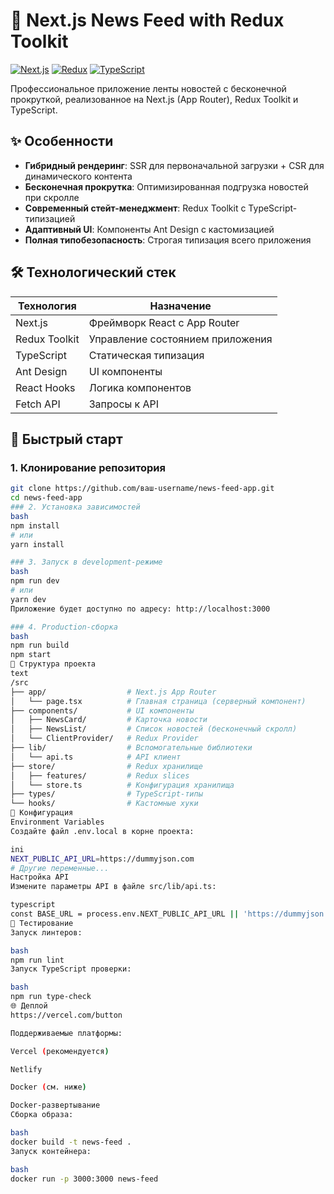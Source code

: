 # 📰 Next.js News Feed with Redux Toolkit

[![Next.js](https://img.shields.io/badge/Next.js-13.4+-000000.svg?logo=next.js)](https://nextjs.org)
[![Redux](https://img.shields.io/badge/Redux_Toolkit-1.9+-764ABC.svg?logo=redux)](https://redux-toolkit.js.org)
[![TypeScript](https://img.shields.io/badge/TypeScript-5+-3178C6.svg?logo=typescript)](https://www.typescriptlang.org)

Профессиональное приложение ленты новостей с бесконечной прокруткой, реализованное на Next.js (App Router), Redux Toolkit и TypeScript.

## ✨ Особенности

- **Гибридный рендеринг**: SSR для первоначальной загрузки + CSR для динамического контента
- **Бесконечная прокрутка**: Оптимизированная подгрузка новостей при скролле
- **Современный стейт-менеджмент**: Redux Toolkit с TypeScript-типизацией
- **Адаптивный UI**: Компоненты Ant Design с кастомизацией
- **Полная типобезопасность**: Строгая типизация всего приложения

## 🛠 Технологический стек

| Технология       | Назначение                          |
|------------------|-------------------------------------|
| Next.js          | Фреймворк React с App Router        |
| Redux Toolkit    | Управление состоянием приложения    |
| TypeScript       | Статическая типизация               |
| Ant Design       | UI компоненты                       |
| React Hooks      | Логика компонентов                  |
| Fetch API        | Запросы к API                       |

## 🚀 Быстрый старт

### 1. Клонирование репозитория
```bash
git clone https://github.com/ваш-username/news-feed-app.git
cd news-feed-app
### 2. Установка зависимостей
bash
npm install
# или
yarn install

### 3. Запуск в development-режиме
bash
npm run dev
# или
yarn dev
Приложение будет доступно по адресу: http://localhost:3000

### 4. Production-сборка
bash
npm run build
npm start
📂 Структура проекта
text
/src
├── app/                  # Next.js App Router
│   └── page.tsx          # Главная страница (серверный компонент)
├── components/           # UI компоненты
│   ├── NewsCard/         # Карточка новости
│   ├── NewsList/         # Список новостей (бесконечный скролл)
│   └── ClientProvider/   # Redux Provider
├── lib/                  # Вспомогательные библиотеки
│   └── api.ts            # API клиент
├── store/                # Redux хранилище
│   ├── features/         # Redux slices
│   └── store.ts          # Конфигурация хранилища
├── types/                # TypeScript-типы
└── hooks/                # Кастомные хуки
🔧 Конфигурация
Environment Variables
Создайте файл .env.local в корне проекта:

ini
NEXT_PUBLIC_API_URL=https://dummyjson.com
# Другие переменные...
Настройка API
Измените параметры API в файле src/lib/api.ts:

typescript
const BASE_URL = process.env.NEXT_PUBLIC_API_URL || 'https://dummyjson.com';
🧪 Тестирование
Запуск линтеров:

bash
npm run lint
Запуск TypeScript проверки:

bash
npm run type-check
🌐 Деплой
https://vercel.com/button

Поддерживаемые платформы:

Vercel (рекомендуется)

Netlify

Docker (см. ниже)

Docker-развертывание
Сборка образа:

bash
docker build -t news-feed .
Запуск контейнера:

bash
docker run -p 3000:3000 news-feed

